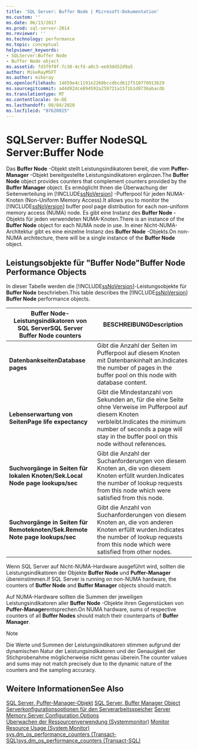 ```yaml
---
title: 'SQL Server: Buffer Node | Microsoft-Dokumentation'
ms.custom: ''
ms.date: 06/13/2017
ms.prod: sql-server-2014
ms.reviewer: ''
ms.technology: performance
ms.topic: conceptual
helpviewer_keywords:
- SQLServer:Buffer Node
- Buffer Node object
ms.assetid: fd3f9f0f-7c38-4cfd-a0c5-ee93dd52d9a5
author: MikeRayMSFT
ms.author: mikeray
ms.openlocfilehash: 14659e4c1191e2260bccdbcd612f510770913629
ms.sourcegitcommit: ad4d92dce894592a259721a1571b1d8736abacdb
ms.translationtype: MT
ms.contentlocale: de-DE
ms.lasthandoff: 08/04/2020
ms.locfileid: "87620815"
---
```

# <a name="sql-serverbuffer-node"></a><span data-ttu-id="bbe9b-102">SQLServer: Buffer Node</span><span class="sxs-lookup"><span data-stu-id="bbe9b-102">SQL Server:Buffer Node</span></span>
  <span data-ttu-id="bbe9b-103">Das **Buffer Node** -Objekt stellt Leistungsindikatoren bereit, die vom **Puffer-Manager** -Objekt bereitgestellte Leistungsindikatoren ergänzen.</span><span class="sxs-lookup"><span data-stu-id="bbe9b-103">The **Buffer Node** object provides counters that complement counters provided by the **Buffer Manager** object.</span></span> <span data-ttu-id="bbe9b-104">Es ermöglicht Ihnen die Überwachung der Seitenverteilung im [!INCLUDE[ssNoVersion](../../includes/ssnoversion-md.md)] -Pufferpool für jeden NUMA-Knoten (Non-Uniform Memory Access).</span><span class="sxs-lookup"><span data-stu-id="bbe9b-104">It allows you to monitor the [!INCLUDE[ssNoVersion](../../includes/ssnoversion-md.md)] buffer pool page distribution for each non-uniform memory access (NUMA) node.</span></span> <span data-ttu-id="bbe9b-105">Es gibt eine Instanz des **Buffer Node** -Objekts für jeden verwendeten NUMA-Knoten.</span><span class="sxs-lookup"><span data-stu-id="bbe9b-105">There is an instance of the **Buffer Node** object for each NUMA node in use.</span></span> <span data-ttu-id="bbe9b-106">In einer Nicht-NUMA-Architektur gibt es eine einzelne Instanz des **Buffer Node** -Objekts.</span><span class="sxs-lookup"><span data-stu-id="bbe9b-106">On non-NUMA architecture, there will be a single instance of the **Buffer Node** object.</span></span>  
  
## <a name="buffer-node-performance-objects"></a><span data-ttu-id="bbe9b-107">Leistungsobjekte für "Buffer Node"</span><span class="sxs-lookup"><span data-stu-id="bbe9b-107">Buffer Node Performance Objects</span></span>  
 <span data-ttu-id="bbe9b-108">In dieser Tabelle werden die [!INCLUDE[ssNoVersion](../../includes/ssnoversion-md.md)]-Leistungsobjekte für **Buffer Node** beschrieben.</span><span class="sxs-lookup"><span data-stu-id="bbe9b-108">This table describes the [!INCLUDE[ssNoVersion](../../includes/ssnoversion-md.md)] **Buffer Node** performance objects.</span></span>  
  
|<span data-ttu-id="bbe9b-109">Buffer Node-Leistungsindikatoren von SQL Server</span><span class="sxs-lookup"><span data-stu-id="bbe9b-109">SQL Server Buffer Node counters</span></span>|<span data-ttu-id="bbe9b-110">BESCHREIBUNG</span><span class="sxs-lookup"><span data-stu-id="bbe9b-110">Description</span></span>|  
|-------------------------------------|-----------------|  
|<span data-ttu-id="bbe9b-111">**Datenbankseiten**</span><span class="sxs-lookup"><span data-stu-id="bbe9b-111">**Database pages**</span></span>|<span data-ttu-id="bbe9b-112">Gibt die Anzahl der Seiten im Pufferpool auf diesem Knoten mit Datenbankinhalt an.</span><span class="sxs-lookup"><span data-stu-id="bbe9b-112">Indicates the number of pages in the buffer pool on this node with database content.</span></span>|  
|<span data-ttu-id="bbe9b-113">**Lebenserwartung von Seiten**</span><span class="sxs-lookup"><span data-stu-id="bbe9b-113">**Page life expectancy**</span></span>|<span data-ttu-id="bbe9b-114">Gibt die Mindestanzahl von Sekunden an, für die eine Seite ohne Verweise im Pufferpool auf diesem Knoten verbleibt.</span><span class="sxs-lookup"><span data-stu-id="bbe9b-114">Indicates the minimum number of seconds a page will stay in the buffer pool on this node without references.</span></span>|  
|<span data-ttu-id="bbe9b-115">**Suchvorgänge in Seiten für lokalen Knoten/Sek.**</span><span class="sxs-lookup"><span data-stu-id="bbe9b-115">**Local Node page lookups/sec**</span></span>|<span data-ttu-id="bbe9b-116">Gibt die Anzahl der Suchanforderungen von diesem Knoten an, die von diesem Knoten erfüllt wurden.</span><span class="sxs-lookup"><span data-stu-id="bbe9b-116">Indicates the number of lookup requests from this node which were satisfied from this node.</span></span>|  
|<span data-ttu-id="bbe9b-117">**Suchvorgänge in Seiten für Remoteknoten/Sek.**</span><span class="sxs-lookup"><span data-stu-id="bbe9b-117">**Remote Note page lookups/sec**</span></span>|<span data-ttu-id="bbe9b-118">Gibt die Anzahl von Suchanforderungen von diesem Knoten an, die von anderen Knoten erfüllt wurden.</span><span class="sxs-lookup"><span data-stu-id="bbe9b-118">Indicates the number of lookup requests from this node which were satisfied from other nodes.</span></span>|  
  
 <span data-ttu-id="bbe9b-119">Wenn SQL Server auf Nicht-NUMA-Hardware ausgeführt wird, sollten die Leistungsindikatoren der Objekte **Buffer Node** und **Puffer-Manager** übereinstimmen.</span><span class="sxs-lookup"><span data-stu-id="bbe9b-119">If SQL Server is running on non-NUMA hardware, the counters of **Buffer Node** and **Buffer Manager** objects should match.</span></span>  
  
 <span data-ttu-id="bbe9b-120">Auf NUMA-Hardware sollten die Summen der jeweiligen Leistungsindikatoren aller **Buffer Node** -Objekte ihren Gegenstücken von **Puffer-Manager**entsprechen.</span><span class="sxs-lookup"><span data-stu-id="bbe9b-120">On NUMA hardware, sums of respective counters of all **Buffer Nodes** should match their counterparts of **Buffer Manager**.</span></span>  
  
> [!NOTE]  
>  <span data-ttu-id="bbe9b-121">Die Werte und Summen der Leistungsindikatoren stimmen aufgrund der dynamischen Natur der Leistungsindikatoren und der Genauigkeit der Stichprobenahme möglicherweise nicht genau überein.</span><span class="sxs-lookup"><span data-stu-id="bbe9b-121">The counter values and sums may not match precisely due to the dynamic nature of the counters and the sampling accuracy.</span></span>  
  
## <a name="see-also"></a><span data-ttu-id="bbe9b-122">Weitere Informationen</span><span class="sxs-lookup"><span data-stu-id="bbe9b-122">See Also</span></span>  
 <span data-ttu-id="bbe9b-123">[SQL Server, Puffer-Manager-Objekt](sql-server-buffer-manager-object.md) </span><span class="sxs-lookup"><span data-stu-id="bbe9b-123">[SQL Server, Buffer Manager Object](sql-server-buffer-manager-object.md) </span></span>  
 <span data-ttu-id="bbe9b-124">[Serverkonfigurationsoptionen für den Serverarbeitsspeicher](../../database-engine/configure-windows/server-memory-server-configuration-options.md) </span><span class="sxs-lookup"><span data-stu-id="bbe9b-124">[Server Memory Server Configuration Options](../../database-engine/configure-windows/server-memory-server-configuration-options.md) </span></span>  
 <span data-ttu-id="bbe9b-125">[Überwachen der Ressourcenverwendung &#40;Systemmonitor&#41;](monitor-resource-usage-system-monitor.md) </span><span class="sxs-lookup"><span data-stu-id="bbe9b-125">[Monitor Resource Usage &#40;System Monitor&#41;](monitor-resource-usage-system-monitor.md) </span></span>  
 [<span data-ttu-id="bbe9b-126">sys.dm_os_performance_counters &#40;Transact-SQL&#41;</span><span class="sxs-lookup"><span data-stu-id="bbe9b-126">sys.dm_os_performance_counters &#40;Transact-SQL&#41;</span></span>](/sql/relational-databases/system-dynamic-management-views/sys-dm-os-performance-counters-transact-sql)  
  
  
